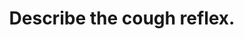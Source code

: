 ---
title: "Describe the cough reflex."
entityType: SAQ
exam: PEX
college: ANZCA
year: 2013
sitting: C
question: 9
passRate: 12
EC_expectedDomains:
- "An adequate answer to this question would describe the components of the reflex arc, with particular attention to the efferent limb due to its complexity."
- "Good candidates could describe the interplay of laryngeal and respiratory muscles in stages in the generation of a cough."
EC_extraCredit:
- "Understanding this reflex and how to modify it is important to practise safe anaesthesia."
EC_errorsCommon:
- "The cough reflex is an important protective airway mechanism, which paradoxically anaesthetists often need to suppress."
- "The question was, however, generally poorly answered."
- "The reflex arc was frequently outlined but with insufficient detail."
- "There were many incorrect statements, for example, a sizable minority of candidates described the diaphragm as a muscle of exhalation, responsible directly for the forceful expulsion of air from the lungs."
- "It appeared that few candidates had considered the physiology of coughing and had difficulty integrating some relatively simple respiratory physiology in the stress of the exam."
- "Mindful practice of novel questions is a useful study technique."
---